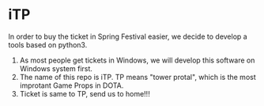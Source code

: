 # iTP
In order to buy the ticket in Spring Festival easier, we decide to develop a tools based on python3.

  1. As most people get tickets in Windows, we will develop this software on Windows system first.
  2. The name of this repo is iTP. TP means "tower protal", which is the most improtant Game Props in DOTA.
  3. Ticket is same to TP, send us to home!!!
